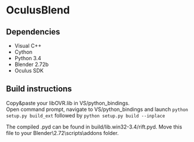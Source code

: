 OculusBlend
===========

Dependencies
---
* Visual C++
* Cython 
* Python 3.4
* Blender 2.72b
* Oculus SDK

Build instructions
----
Copy&paste your libOVR.lib in VS/python_bindings.  
Open command prompt, navigate to VS/python_bindings and launch `python setup.py build_ext` followed by `python setup.py build --inplace`

The compiled .pyd can be found in build/lib.win32-3.4/rift.pyd. Move this file to your Blender\2.72\scripts\addons folder. 
